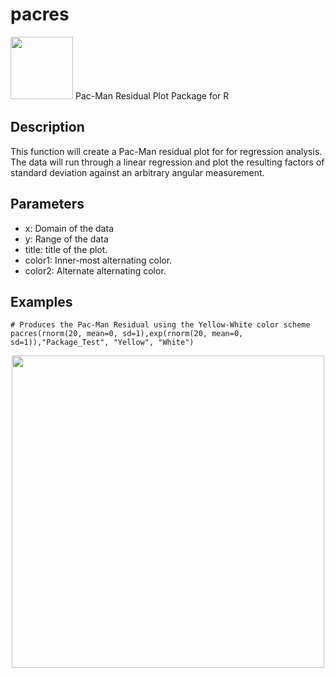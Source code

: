 # pacres
<img src='https://upload.wikimedia.org/wikipedia/commons/thumb/4/49/Pacman.svg/972px-Pacman.svg.png' width='100'/>
Pac-Man Residual Plot Package for R

## Description
This function will create a Pac-Man residual plot for for regression analysis. The data will run through a linear regression and plot the resulting factors of standard deviation against an arbitrary angular measurement.
## Parameters
- x: Domain of the data
- y: Range of the data
- title: title of the plot.
- color1: Inner-most alternating color.
- color2: Alternate alternating color.

## Examples
```
# Produces the Pac-Man Residual using the Yellow-White color scheme
pacres(rnorm(20, mean=0, sd=1),exp(rnorm(20, mean=0, sd=1)),"Package_Test", "Yellow", "White")
```
<img src="https://i.ibb.co/f47qPyj/Rplots-1.png" width='500' style='display: block; margin-left: auto; margin-right: auto;'/>
